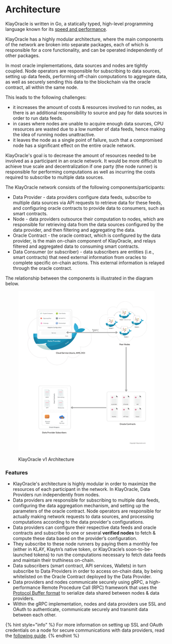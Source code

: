 # Architecture

KlayOracle is written in Go, a statically typed, high-level programming language known for its [speed and performance](https://www.bairesdev.com/blog/why-golang-is-so-fast-performance-analysis/).

KlayOracle has a highly modular architecture, where the main components of the network are broken into separate packages, each of which is responsible for a core functionality, and can be operated independently of other packages.

In most oracle implementations, data sources and nodes are tightly coupled. Node operators are responsible for subscribing to data sources, setting up data feeds, performing off-chain computations to aggregate data, as well as securely sending this data to the blockchain via the oracle contract, all within the same node.

This leads to the following challenges:

* it increases the amount of costs & resources involved to run nodes, as there is an additional responsibility to source and pay for data sources in order to run data feeds.
* in cases where nodes are unable to acquire enough data sources, CPU resources are wasted due to a low number of data feeds, hence making the idea of running nodes unattractive.
* it leaves the node as a single point of failure, such that a compromised node has a significant effect on the entire oracle network.

KlayOracle's goal is to decrease the amount of resources needed to be involved as a participant in an oracle network. It would be more difficult to achieve true scale and decentralization if one party (the node runner) is responsible for performing computations as well as incurring the costs required to subscribe to multiple data sources.

The KlayOracle network consists of the following components/participants:

* Data Provider - data providers configure data feeds, subscribe to multiple data sources via API requests to retrieve data for these feeds, and configuring oracle contracts to provide data to consumers, such as smart contracts.
* Node - data providers outsource their computation to nodes, which are responsible for retrieving data from the data sources configured by the data provider, and then filtering and aggregating the data.
* Oracle Contract - the oracle contract, which is configured by the data provider, is the main on-chain component of KlayOracle, and relays filtered and aggregated data to consuming smart contracts.
* Data Consumer (or subscriber) - data subscribers are entities (i.e., smart contracts) that need external information from oracles to complete specific on-chain actions. This external information is relayed through the oracle contract.

The relationship between the components is illustrated in the diagram below.

<figure><img src="../.gitbook/assets/image (1) (1).png" alt="" width="563"><figcaption><p>KlayOracle v1 Architecture</p></figcaption></figure>

### Features

* KlayOracle's architecture is highly modular in order to maximize the resources of each participant in the network. In KlayOracle, Data Providers run independently from nodes.
* Data providers are responsible for subscribing to multiple data feeds, configuring the data aggregation mechanism, and setting up the parameters of the oracle contract. Node operators are responsible for actually making network requests to data sources, and processing computations according to the data provider's configurations.
* Data providers can configure their respective data feeds and oracle contracts and subscribe to one or several **verified nodes** to fetch & compute these data based on the provider’s configuration.
* They subscribe to these node runners by paying them a monthly fee (either in KLAY, Klaytn’s native token, or KlayOracle’s soon-to-be-launched tokens) to run the computations necessary to fetch data feeds and maintain their truthiness on-chain.
* Data subscribers (smart contract, API services, Wallets) in turn subscribe to Data Providers in order to access on-chain data, by being whitelisted on the Oracle Contract deployed by the Data Provider.
* Data providers and nodes communicate securely using gRPC, a high-performance Remote Procedure Call (RPC) framework that uses the [Protocol Buffer format](https://grpc.io/docs/what-is-grpc/introduction/#working-with-protocol-buffers) to serialize data shared between nodes & data providers.
* Within the gRPC implementation, nodes and data providers use SSL and OAuth to authenticate, communicate securely and transmit data between each other.

{% hint style="info" %}
For more information on setting up SSL and OAuth credentials on a node for secure communications with data providers, read the [following guide](node-and-data-provider-communication.md).
{% endhint %}
